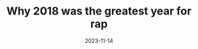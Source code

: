 ---
title: "Why 2018 was the greatest year for rap"
date: 2023-11-14

summary: "Revisiting the year of 2018 for rap and hip-hop."
showSummary: true
showTableOfContents: true
---